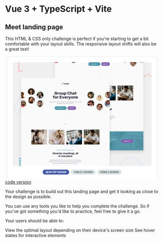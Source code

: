 # Vue 3 + TypeScript + Vite
## Meet landing page

This HTML & CSS only challenge is perfect if you're starting to get a bit comfortable with your layout skills. The responsive layout shifts will also be a great test!

![Design](landing-page-screen.png)
[code version](https://github.com/Yonerfy/meet-landing-page2)

Your challenge is to build out this landing page and get it looking as close to the design as possible.

You can use any tools you like to help you complete the challenge. So if you've got something you'd like to practice, feel free to give it a go.

Your users should be able to:

View the optimal layout depending on their device's screen size
See hover states for interactive elements
